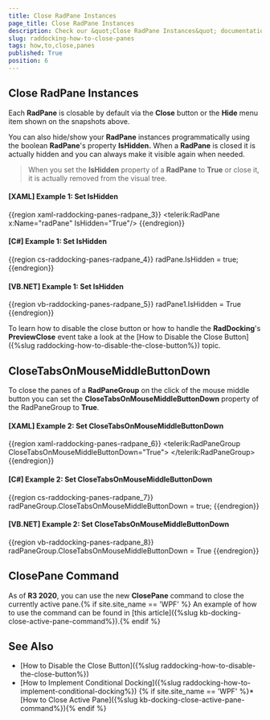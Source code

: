 ```yaml
---
title: Close RadPane Instances
page_title: Close RadPane Instances
description: Check our &quot;Close RadPane Instances&quot; documentation article for the RadDocking {{ site.framework_name }} control.
slug: raddocking-how-to-close-panes
tags: how,to,close,panes
published: True
position: 6
---
```


## Close RadPane Instances

Each __RadPane__ is closable by default via the **Close** button or the **Hide** menu item shown on the snapshots above.
        
You can also hide/show your __RadPane__ instances programmatically using the boolean __RadPane__'s property __IsHidden.__ When a __RadPane__ is closed it is actually hidden and you can always make it visible again when needed.

>When you set the **IsHidden** property of a **RadPane** to **True** or close it, it is actually removed from the visual tree.
        
#### __[XAML] Example 1: Set IsHidden__

{{region xaml-raddocking-panes-radpane_3}}
	<telerik:RadPane x:Name="radPane" IsHidden="True"/>
{{endregion}}

#### __[C#] Example 1: Set IsHidden__

{{region cs-raddocking-panes-radpane_4}}
	radPane.IsHidden = true;
{{endregion}}

#### __[VB.NET] Example 1: Set IsHidden__

{{region vb-raddocking-panes-radpane_5}}
	radPane1.IsHidden = True
{{endregion}}

To learn how to disable the close button or how to handle the __RadDocking__'s __PreviewClose__ event take a look at the [How to Disable the Close Button]({%slug raddocking-how-to-disable-the-close-button%}) topic.

## CloseTabsOnMouseMiddleButtonDown

To close the panes of a **RadPaneGroup** on the click of the mouse middle button you can set the **CloseTabsOnMouseMiddleButtonDown** property of the RadPaneGroup to **True**.
        
#### __[XAML] Example 2: Set CloseTabsOnMouseMiddleButtonDown__

{{region xaml-raddocking-panes-radpane_6}}
	<telerik:RadPaneGroup CloseTabsOnMouseMiddleButtonDown="True">
		<!-- ... -->
	</telerik:RadPaneGroup>
{{endregion}}

#### __[C#] Example 2: Set CloseTabsOnMouseMiddleButtonDown__

{{region cs-raddocking-panes-radpane_7}}
	radPaneGroup.CloseTabsOnMouseMiddleButtonDown = true;
{{endregion}}

#### __[VB.NET] Example 2: Set CloseTabsOnMouseMiddleButtonDown__

{{region vb-raddocking-panes-radpane_8}}
	radPaneGroup.CloseTabsOnMouseMiddleButtonDown = True
{{endregion}}

## ClosePane Command

As of **R3 2020**, you can use the new **ClosePane** command to close the currently active pane.{% if site.site_name == 'WPF' %} An example of how to use the command can be found in [this article]({%slug kb-docking-close-active-pane-command%}).{% endif %}

## See Also

 * [How to Disable the Close Button]({%slug raddocking-how-to-disable-the-close-button%})
 * [How to Implement Conditional Docking]({%slug raddocking-how-to-implement-conditional-docking%})
{% if site.site_name == 'WPF' %}* [How to Close Active Pane]({%slug kb-docking-close-active-pane-command%}){% endif %}